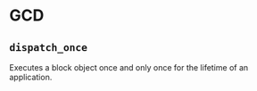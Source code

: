# GCD

## `dispatch_once`

Executes a block object once and only once for the lifetime of an application.
